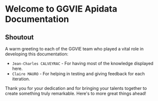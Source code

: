 # Welcome to GGVIE Apidata Documentation

<!-- For full documentation visit [mkdocs.org](https://www.mkdocs.org). -->

## Shoutout

A warm greeting to each of the GGVIE team who played a vital role in developing this documentation:

* `Jean-Charles CALVEYRAC` - For having most of the knowledge displayed here.
* `Claire MAURO` - For helping in testing and giving feedback for each iteration.

Thank you for your dedication and for bringing your talents together to create something truly remarkable. Here's to more great things ahead!

<!-- ## Project description

The SkillCentre Toolbox has been developed to cover many needs in automation throughout several sofwares and businesses.

Emerging due to operational necessities during the Totem Spain CoSv2 Build project, the toolbox has been growing ever since to range from CoSv2 applications to JIRA ticket system monitoring, by integrating GenerativeAI into its automation.

![Image title](assets\homepage\homepage.png){ align=left }

The toolbox is ever-changing and may already be different when you are reading these lines. If you ever find outdated information, please inform us so we can adjust this documentation.

## Prerequisites

### Overall

    _index                  # necessary folder to load the toolbox.
    CoSV2Toolbox.exe        # toolbox executable.
    settings.yml            # configuration file.
    updater_auto.py         # updater file to handle auto-update procedure [TBD].

![Image title](assets\homepage\prerequisites.png){width="600"}
///caption
Folder with prerequisites
///

### settings.yaml

This file contains most of the parameters and keys needed to run most of the modules.

```
settings:
  UI: cli
  colors:
    primary: medium_purple3
  gitlab_token: your_gitlab_token_here
  gpt:
    prompt_id: 
  upgrade_threshold: 500
```

* `UI` - once GUI is out, will be used to determine which launcher to trigger.
* `gitlab_token` - your token extracted in GitLab to enable connection ot the toolbox.
* `upgrade_threshold` - parameter used during one module of the CoSv2 part, can be left as blank.

??? failure "Empty or invalid GitLab Token"
    
    Failure to provide a valid `gitlab_token` will result in denied access to the toolbox.

## Feedbacks & Improvements

### Requests

For any improvement request or bug corrective inquiry, please contact us at `alexandre.gomba@inetum.com` or `jules.rommens@inetum.com`. -->